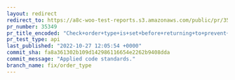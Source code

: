 ```yaml
---
layout: redirect
redirect_to: https://a8c-woo-test-reports.s3.amazonaws.com/public/pr/35349/api/index.html
pr_number: 35349
pr_title_encoded: "Check+order+type+is+set+before+returning+to+prevent+notice."
pr_test_type: api
last_published: "2022-10-27 12:05:54 +0000"
commit_sha: fa8a361302b109d142986116654e2262b9408dda
commit_message: "Applied code standards."
branch_name: fix/order_type
---
```

